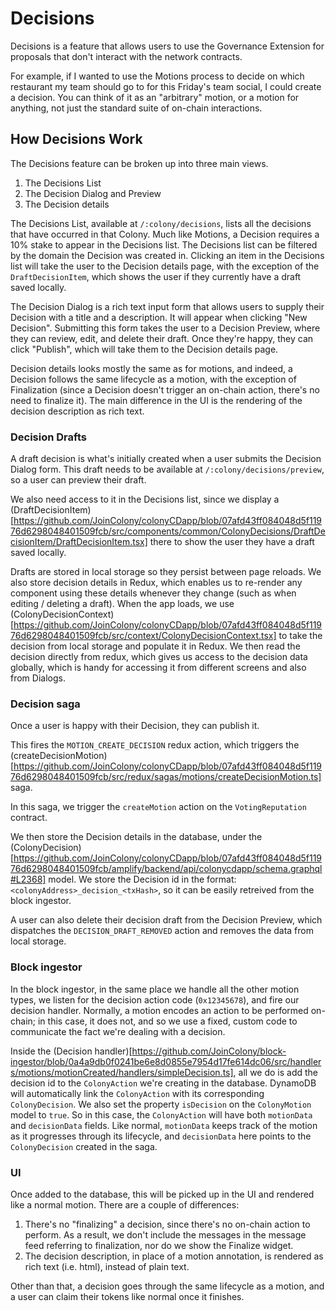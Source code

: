 # Decisions

Decisions is a feature that allows users to use the Governance Extension for proposals that don't interact with the network contracts.

For example, if I wanted to use the Motions process to decide on which restaurant my team should go to for this Friday's team social, I could create a decision. You can think of it as an "arbitrary" motion, or a motion for anything, not just the standard suite of on-chain interactions.

## How Decisions Work

The Decisions feature can be broken up into three main views.

1. The Decisions List
2. The Decision Dialog and Preview
3. The Decision details

The Decisions List, available at `/:colony/decisions`, lists all the decisions that have occurred in that Colony. Much like Motions, a Decision requires a 10% stake to appear in the Decisions list. The Decisions list can be filtered by the domain the Decision was created in. Clicking an item in the Decisions list will take the user to the Decision details page, with the exception of the `DraftDecisionItem`, which shows the user if they currently have a draft saved locally.

The Decision Dialog is a rich text input form that allows users to supply their Decision with a title and a description. It will appear when clicking "New Decision". Submitting this form takes the user to a Decision Preview, where they can review, edit, and delete their draft. Once they're happy, they can click "Publish", which will take them to the Decision details page.

Decision details looks mostly the same as for motions, and indeed, a Decision follows the same lifecycle as a motion, with the exception of Finalization (since a Decision doesn't trigger an on-chain action, there's no need to finalize it). The main difference in the UI is the rendering of the decision description as rich text.

### Decision Drafts

A draft decision is what's initially created when a user submits the Decision Dialog form. This draft needs to be available at `/:colony/decisions/preview`, so a user can preview their draft.

We also need access to it in the Decisions list, since we display a (DraftDecisionItem)[https://github.com/JoinColony/colonyCDapp/blob/07afd43ff084048d5f11976d6298048401509fcb/src/components/common/ColonyDecisions/DraftDecisionItem/DraftDecisionItem.tsx] there to show the user they have a draft saved locally.

Drafts are stored in local storage so they persist between page reloads. We also store decision details in Redux, which enables us to re-render any component using these details whenever they change (such as when editing / deleting a draft). When the app loads, we use (ColonyDecisionContext)[https://github.com/JoinColony/colonyCDapp/blob/07afd43ff084048d5f11976d6298048401509fcb/src/context/ColonyDecisionContext.tsx] to take the decision from local storage and populate it in Redux. We then read the decision directly from redux, which gives us access to the decision data globally, which is handy for accessing it from different screens and also from Dialogs.

### Decision saga

Once a user is happy with their Decision, they can publish it.

This fires the `MOTION_CREATE_DECISION` redux action, which triggers the (createDecisionMotion)[https://github.com/JoinColony/colonyCDapp/blob/07afd43ff084048d5f11976d6298048401509fcb/src/redux/sagas/motions/createDecisionMotion.ts] saga.

In this saga, we trigger the `createMotion` action on the `VotingReputation` contract.

We then store the Decision details in the database, under the (ColonyDecision)[https://github.com/JoinColony/colonyCDapp/blob/07afd43ff084048d5f11976d6298048401509fcb/amplify/backend/api/colonycdapp/schema.graphql#L2368] model. We store the Decision id in the format: `<colonyAddress>_decision_<txHash>`, so it can be easily retreived from the block ingestor.

A user can also delete their decision draft from the Decision Preview, which dispatches the `DECISION_DRAFT_REMOVED` action and removes the data from local storage.

### Block ingestor

In the block ingestor, in the same place we handle all the other motion types, we listen for the decision action code (`0x12345678`), and fire our decision handler. Normally, a motion encodes an action to be performed on-chain; in this case, it does not, and so we use a fixed, custom code to communicate the fact we're dealing with a decision.

Inside the (Decision handler)[https://github.com/JoinColony/block-ingestor/blob/0a4a9db0f0241be6e8d0855e7954d17fe614dc06/src/handlers/motions/motionCreated/handlers/simpleDecision.ts], all we do is add the decision id to the `ColonyAction` we're creating in the database. DynamoDB will automatically link the `ColonyAction` with its corresponding `ColonyDecision`. We also set the property `isDecision` on the `ColonyMotion` model to `true`. So in this case, the `ColonyAction` will have both `motionData` and `decisionData` fields. Like normal, `motionData` keeps track of the motion as it progresses through its lifecycle, and `decisionData` here points to the `ColonyDecision` created in the saga.

### UI

Once added to the database, this will be picked up in the UI and rendered like a normal motion. There are a couple of differences:

1. There's no "finalizing" a decision, since there's no on-chain action to perform. As a result, we don't include the messages in the message feed referring to finalization, nor do we show the Finalize widget.
2. The decision description, in place of a motion annotation, is rendered as rich text (i.e. html), instead of plain text.

Other than that, a decision goes through the same lifecycle as a motion, and a user can claim their tokens like normal once it finishes.
